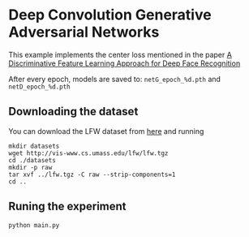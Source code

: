 # Deep Convolution Generative Adversarial Networks

This example implements the center loss mentioned in the paper [A Discriminative Feature Learning Approach
for Deep Face Recognition](http://ydwen.github.io/papers/WenECCV16.pdf)

After every epoch, models are saved to: `netG_epoch_%d.pth` and `netD_epoch_%d.pth`

## Downloading the dataset
You can download the LFW dataset from [here](http://vis-www.cs.umass.edu/lfw/lfw.tgz) and running
```
mkdir datasets
wget http://vis-www.cs.umass.edu/lfw/lfw.tgz
cd ./datasets
mkdir -p raw
tar xvf ../lfw.tgz -C raw --strip-components=1
cd ..
```
## Runing the experiment

```
python main.py
```
